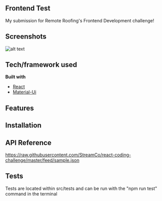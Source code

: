 ## Frontend Test
My submission for Remote Roofing's Frontend Development challenge!
 
## Screenshots
![alt text](https://drive.google.com/uc?export=view&id=1ku7Molqpo-AqZi1XZw6AW1-G1kKANBom)


## Tech/framework used
<b>Built with</b>
- [React](https://reactjs.org/)
- [Material-Ui](https://material-ui.com/)

## Features

## Installation

## API Reference
https://raw.githubusercontent.com/StreamCo/react-coding-challenge/master/feed/sample.json

## Tests
Tests are located within src/tests and can be run with the "npm run test" command in the terminal 



